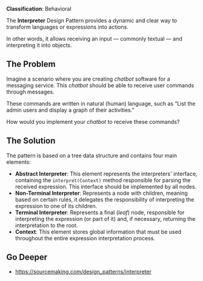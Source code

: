 **Classification**: Behavioral

The **Interpreter** Design Pattern provides a dynamic and clear way to transform languages or expressions into actions.

In other words, it allows receiving an input — commonly textual — and interpreting it into objects.

## The Problem

Imagine a scenario where you are creating *chatbot* software for a messaging service. This *chatbot* should be able to receive user commands through messages.

These commands are written in natural (human) language, such as “List the admin users and display a graph of their activities.”

How would you implement your *chatbot* to receive these commands?

## The Solution

The pattern is based on a tree data structure and contains four main elements:

- **Abstract Interpreter**: This element represents the interpreters' interface, containing the `interpret(Context)` method responsible for parsing the received expression. This interface should be implemented by all nodes.
- **Non-Terminal Interpreter**: Represents a node with children, meaning based on certain rules, it delegates the responsibility of interpreting the expression to one of its children.
- **Terminal Interpreter**: Represents a final (*leaf*) node, responsible for interpreting the expression (or part of it) and, if necessary, returning the interpretation to the root.
- **Context**: This element stores global information that must be used throughout the entire expression interpretation process.

## Go Deeper

- <https://sourcemaking.com/design_patterns/interpreter>